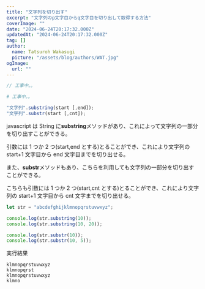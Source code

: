 ```yaml
---
title: "文字列を切り出す"
excerpt: "文字列のp文字目からq文字目を切り出して取得する方法"
coverImage: ""
date: "2024-06-24T20:17:32.000Z"
updatedAt: "2024-06-24T20:17:32.000Z"
tag: []
author:
  name: Tatsuroh Wakasugi
  picture: "/assets/blog/authors/WAT.jpg"
ogImage:
  url: ""
---
```


<div class="note_content_by_programming_language" id="note_content_Java">

```java
// 工事中。。
```

</div>
<div class="note_content_by_programming_language" id="note_content_Python">

```python
# 工事中。。
```

</div>
<div class="note_content_by_programming_language" id="note_content_Javascript">

```javascript
"文字列".substring(start [,end]);
"文字列".substr(start [,cnt]);
```

javascript は String に**substring**メソッドがあり、これによって文字列の一部分を切り出すことができる。

引数には 1 つか 2 つ(start,end とする)とることができ、これにより文字列の start+1 文字目から end 文字目までを切り出せる。

また、**substr**メソッドもあり、こちらを利用しても文字列の一部分を切り出すことができる。

こちらも引数には 1 つか 2 つ(start,cnt とする)とることができ、これにより文字列の start+1 文字目から cnt 文字までを切り出せる。

```javascript
let str = "abcdefghijklmnopqrstuvwxyz";

console.log(str.substring(10));
console.log(str.substring(10, 20));

console.log(str.substr(10));
console.log(str.substr(10, 5));
```

実行結果

```
klmnopqrstuvwxyz
klmnopqrst
klmnopqrstuvwxyz
klmno
```

</div>
